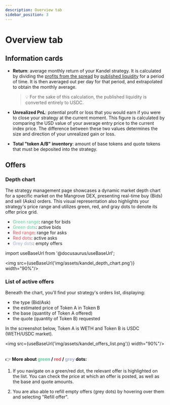 ```yaml
---
description: Overview tab
sidebar_position: 3
---
```



# Overview tab


## Information cards

* **Return**: average monthly return of your Kandel strategy. It is calculated by dividing the [profits from the spread](../../../kandel/README.md) by [published liquidity](../../../kandel/how-does-kandel-work/strategy-reserve.md#published-liquidity) for a period of time. It is then averaged out per day for that period, and extrapolated to obtain the monthly average.

    > 💡
    > For the sake of this calculation, the published liquidity is converted entirely to USDC.

* **Unrealized PnL**: potential profit or loss that you would earn if you were to close your strategy at the current moment. This figure is calculated by comparing the USD value of your average entry price to the current index price. The difference between these two values determines the size and direction of your unrealized gain or loss.

* **Total "token A/B" inventory**: amount of base tokens and quote tokens that must be deposited into the strategy.


## Offers

### Depth chart

The strategy management page showcases a dynamic market depth chart for a specific market on the Mangrove DEX, presenting real-time buy (Bids) and sell (Asks) orders. This visual representation also highlights your strategy's price range and utilizes green, red, and gray dots to denote its offer price grid.

* <font color="#5cd19b">Green range</font>: range for bids
* <font color="#5cd19b">Green dots</font>: active bids
* <font color="#eb525a">Red range</font>: range for asks
* <font color="#eb525a">Red dots</font>: active asks
* <font color="#a7adcd">Grey dots</font>: empty offers

import useBaseUrl from '@docusaurus/useBaseUrl';

<img src={useBaseUrl('img/assets/kandel_depth_chart.png')} width="90%"/>

### List of active offers

Beneath the chart, you'll find your strategy's orders list, displaying:

* the type (Bid/Ask)
* the estimated price of Token A in Token B
* the base (quantity of Token A offered)
* the quote (quantity of Token B) requested

In the screenshot below, Token A is WETH and Token B is USDC (WETH/USDC market).

<img src={useBaseUrl('img/assets/kandel_offers_list.png')} width="90%"/><br /><br />


👉 **More about <font color="#5cd19b">green</font> / <font color="#eb525a">red</font> / <font color="#a7adcd">grey</font> dots:**

1. If you navigate on a green/red dot, the relevant offer is highlighted on the list. You can check the price at which an offer is posted, as well as the base and quote amounts.

2. You are also able to refill empty offers (grey dots) by hovering over them and selecting "Refill offer".